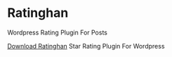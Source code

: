 # Ratinghan
Wordpress Rating Plugin For Posts

[Download Ratinghan](https://github.com/gokhancelebi/ratinghan/releases/download/v1/ratinghan.zip) Star Rating Plugin For Wordpress
